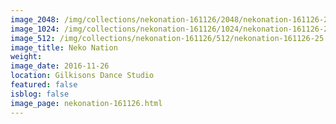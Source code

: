 ```yaml
---
image_2048: /img/collections/nekonation-161126/2048/nekonation-161126-25.jpg
image_1024: /img/collections/nekonation-161126/1024/nekonation-161126-25.jpg
image_512: /img/collections/nekonation-161126/512/nekonation-161126-25.jpg
image_title: Neko Nation
weight: 
image_date: 2016-11-26
location: Gilkisons Dance Studio
featured: false
isblog: false
image_page: nekonation-161126.html
---
```


